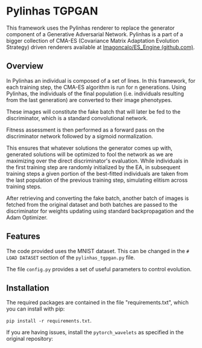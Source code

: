 # Pylinhas TGPGAN

This framework uses the Pylinhas renderer to replace the generator component of a Generative Adversarial Network.
Pylinhas is a part of a bigger collection of CMA-ES (Covariance Matrix Adaptation Evolution Strategy) driven renderers available at [lmagoncalo/ES_Engine (github.com)](https://github.com/lmagoncalo/ES_Engine).

## Overview

In Pylinhas an individual is composed of a set of lines. In this framework, for each training step, the CMA-ES algorithm is run for n generations. Using Pylinhas, the individuals of the final population (i.e. individuals resulting from the last generation) are converted to their image phenotypes.

These images will constitute the fake batch that will later be fed to the discriminator, which is a standard convolutional network.

Fitness assessment is then performed as a forward pass on the discriminator network followed by a sigmoid normalization.

This ensures that whatever solutions the generator comes up with, generated solutions will be optimized to fool the network as we are maximizing over the direct discriminator's evaluation.
While individuals in the first training step are randomly initialized by the EA, in subsequent training steps a given portion of the best-fitted individuals are taken from the last population of the previous training step, simulating elitism across training steps.

After retrieving and converting the fake batch, another batch of images is fetched from the original dataset and both batches are passed to the discriminator for weights updating using standard backpropagation and the Adam Optimizer.

## Features

The code provided uses the MNIST dataset. 
This can be changed in the <code># LOAD DATASET</code> section of the <code>pylinhas_tgpgan.py</code> file.

The file <code>config.py</code> provides a set of useful parameters to control evolution. 


## Installation

The required packages are contained in the file "requirements.txt", which you can install with pip:

<code>pip install -r requirements.txt</code>.

If you are having issues, install the <code>pytorch_wavelets</code> as specified in the original repository:
